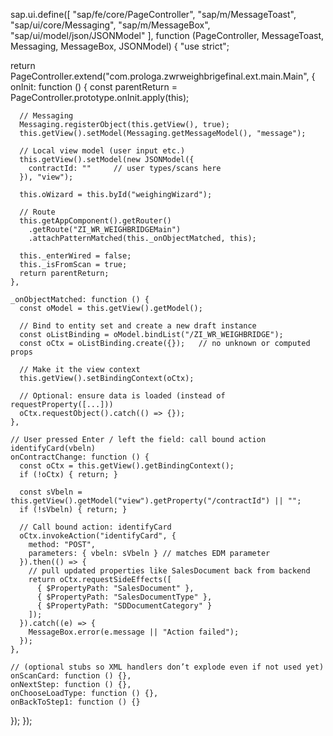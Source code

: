 sap.ui.define([
  "sap/fe/core/PageController",
  "sap/m/MessageToast",
  "sap/ui/core/Messaging",
  "sap/m/MessageBox",
  "sap/ui/model/json/JSONModel"
], function (PageController, MessageToast, Messaging, MessageBox, JSONModel) {
  "use strict";

  return PageController.extend("com.prologa.zwrweighbrigefinal.ext.main.Main", {
    onInit: function () {
      const parentReturn = PageController.prototype.onInit.apply(this);

      // Messaging
      Messaging.registerObject(this.getView(), true);
      this.getView().setModel(Messaging.getMessageModel(), "message");

      // Local view model (user input etc.)
      this.getView().setModel(new JSONModel({
        contractId: ""     // user types/scans here
      }), "view");

      this.oWizard = this.byId("weighingWizard");

      // Route
      this.getAppComponent().getRouter()
        .getRoute("ZI_WR_WEIGHBRIDGEMain")
        .attachPatternMatched(this._onObjectMatched, this);

      this._enterWired = false;
      this._isFromScan = true;
      return parentReturn;
    },

    _onObjectMatched: function () {
      const oModel = this.getView().getModel();

      // Bind to entity set and create a new draft instance
      const oListBinding = oModel.bindList("/ZI_WR_WEIGHBRIDGE");
      const oCtx = oListBinding.create({});   // no unknown or computed props

      // Make it the view context
      this.getView().setBindingContext(oCtx);

      // Optional: ensure data is loaded (instead of requestProperty([...]))
      oCtx.requestObject().catch(() => {});
    },

    // User pressed Enter / left the field: call bound action identifyCard(vbeln)
    onContractChange: function () {
      const oCtx = this.getView().getBindingContext();
      if (!oCtx) { return; }

      const sVbeln = this.getView().getModel("view").getProperty("/contractId") || "";
      if (!sVbeln) { return; }

      // Call bound action: identifyCard
      oCtx.invokeAction("identifyCard", {
        method: "POST",
        parameters: { vbeln: sVbeln } // matches EDM parameter
      }).then(() => {
        // pull updated properties like SalesDocument back from backend
        return oCtx.requestSideEffects([
          { $PropertyPath: "SalesDocument" },
          { $PropertyPath: "SalesDocumentType" },
          { $PropertyPath: "SDDocumentCategory" }
        ]);
      }).catch((e) => {
        MessageBox.error(e.message || "Action failed");
      });
    },

    // (optional stubs so XML handlers don’t explode even if not used yet)
    onScanCard: function () {},
    onNextStep: function () {},
    onChooseLoadType: function () {},
    onBackToStep1: function () {}
  });
});
